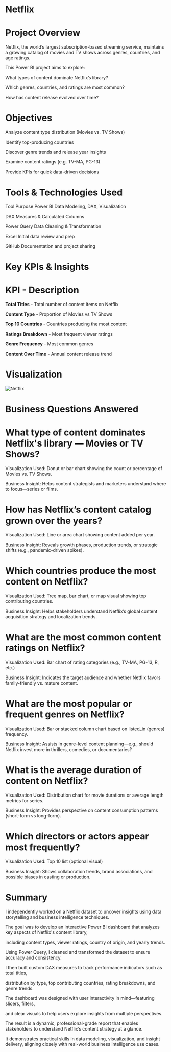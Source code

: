 # Netflix

# Project Overview
Netflix, the world’s largest subscription-based streaming service, maintains 
a growing catalog of movies and TV shows across genres, countries, and age ratings.

This Power BI project aims to explore:

What types of content dominate Netflix’s library?

Which genres, countries, and ratings are most common?

How has content release evolved over time?

# Objectives
Analyze content type distribution (Movies vs. TV Shows)

Identify top-producing countries

Discover genre trends and release year insights

Examine content ratings (e.g. TV-MA, PG-13)

Provide KPIs for quick data-driven decisions

# Tools & Technologies Used
Tool	Purpose
Power BI	Data Modeling, DAX, Visualization

DAX	Measures & Calculated Columns

Power Query	Data Cleaning & Transformation

Excel	Initial data review and prep

GitHub	Documentation and project sharing


# Key KPIs & Insights
# KPI                   -      Description

**Total Titles**       -      Total number of content items on Netflix  

**Content Type**       -     Proportion of Movies vs TV Shows  

**Top 10 Countries**   -     Countries producing the most content

**Ratings Breakdown**  -     Most frequent viewer ratings  

**Genre Frequency**    -        Most common genres 

**Content Over Time**  -       Annual content release trend  

# Visualization

![Netflix](https://github.com/user-attachments/assets/bb368c60-4c3a-41a9-8155-5211828907eb)


# Business Questions Answered

# What type of content dominates Netflix's library — Movies or TV Shows?

Visualization Used: Donut or bar chart showing the count or percentage of Movies vs. TV Shows.

Business Insight: Helps content strategists and marketers understand where to focus—series or films.

# How has Netflix’s content catalog grown over the years?

Visualization Used: Line or area chart showing content added per year.

Business Insight: Reveals growth phases, production trends, or strategic shifts (e.g., pandemic-driven spikes).

# Which countries produce the most content on Netflix?

Visualization Used: Tree map, bar chart, or map visual showing top contributing countries.

Business Insight: Helps stakeholders understand Netflix’s global content acquisition strategy and localization trends.

# What are the most common content ratings on Netflix?

Visualization Used: Bar chart of rating categories (e.g., TV-MA, PG-13, R, etc.)

Business Insight: Indicates the target audience and whether Netflix favors family-friendly vs. mature content.

# What are the most popular or frequent genres on Netflix?

Visualization Used: Bar or stacked column chart based on listed_in (genres) frequency.

Business Insight: Assists in genre-level content planning—e.g., should Netflix invest more in thrillers, comedies, or documentaries?

# What is the average duration of content on Netflix?

Visualization Used: Distribution chart for movie durations or average length metrics for series.

Business Insight: Provides perspective on content consumption patterns (short-form vs long-form).

# Which directors or actors appear most frequently?

Visualization Used: Top 10 list (optional visual)

Business Insight: Shows collaboration trends, brand associations, and possible biases in casting or production.



# Summary

I independently worked on a Netflix dataset to uncover insights using data storytelling and business intelligence techniques. 

The goal was to develop an interactive Power BI dashboard that analyzes key aspects of Netflix's content library,

including content types, viewer ratings, country of origin, and yearly trends.

Using Power Query, I cleaned and transformed the dataset to ensure accuracy and consistency. 

I then built custom DAX measures to track performance indicators such as total titles,

distribution by type, top contributing countries, rating breakdowns, and genre trends. 

The dashboard was designed with user interactivity in mind—featuring slicers, filters, 

and clear visuals to help users explore insights from multiple perspectives.

The result is a dynamic, professional-grade report that enables stakeholders to understand Netflix’s content strategy at a glance. 

It demonstrates practical skills in data modeling, visualization, and insight delivery, aligning closely with real-world business intelligence use cases.
